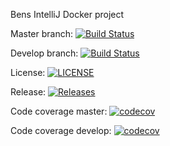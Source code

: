 Bens IntelliJ Docker project

Master branch: [![Build Status](https://travis-ci.org/benhasselgren/sem.svg?branch=master)](https://travis-ci.org/benhasselgren/sem)

Develop branch: [![Build Status](https://travis-ci.org/benhasselgren/sem.svg?branch=develop)](https://travis-ci.org/benhasselgren/sem)

License: [![LICENSE](https://img.shields.io/github/license/benhasselgren/sem.svg?style=flat-square)](https://github.com/benhasselgren/sem/blob/master/LICENSE)

Release: [![Releases](https://img.shields.io/github/release/benhasselgren/sem/all.svg?style=flat-square)](https://github.com/benhasselgren/sem/releases)

Code coverage master: [![codecov](https://codecov.io/gh/benhasselgren/sem/branch/master/graph/badge.svg)](https://codecov.io/gh/benhasselgren/sem)

Code coverage develop: [![codecov](https://codecov.io/gh/benhasselgren/sem/branch/develop/graph/badge.svg)](https://codecov.io/gh/benhasselgren/sem)







